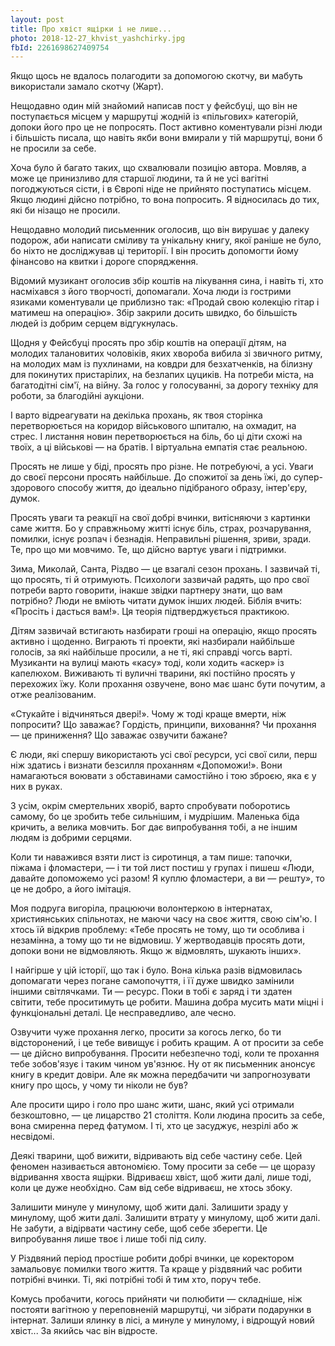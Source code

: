 ```yaml
---
layout: post
title: Про хвіст ящірки і не лише...
photo: 2018-12-27_khvist_yashchirky.jpg
fbId: 2261698627409754
---
```


Якщо щось не вдалось полагодити за допомогою скотчу, ви мабуть використали замало скотчу (Жарт).

Нещодавно один мій знайомий написав пост у фейсбуці, що він не поступається місцем у маршрутці жодній із «пільгових» категорій, допоки його про це не попросять. Пост активно коментували різні люди і більшість писала, що навіть якби вони вмирали у тій маршрутці, вони б не просили за себе.

<!--more-->

Хоча було й багато таких, що схвалювали позицію автора. Мовляв, а може це принизливо для старшої людини, та й не усі вагітні погоджуються сісти, і в Європі ніде не прийнято поступатись місцем. Якщо людині дійсно потрібно, то вона попросить. Я відносилась до тих, які би нізащо не просили.

Нещодавно молодий письменник оголосив, що він вирушає у далеку подорож, аби написати сміливу та унікальну книгу, якої раніше не було, бо ніхто не досліджував ці території. І він просить допомогти йому фінансово на квитки і дороге спорядження.

Відомий музикант оголосив збір коштів на лікування сина, і навіть ті, хто насміхався з його творчості, допомагали. Хоча люди із гострими язиками коментували це приблизно так: «Продай свою колекцію гітар і матимеш на операцію». Збір закрили досить швидко, бо більшість людей із добрим серцем відгукнулась.

Щодня у Фейсбуці просять про збір коштів на операції дітям, на молодих талановитих чоловіків, яких хвороба вибила зі звичного ритму, на молодих мам із пухлинами, на ковдри для безхатченків, на білизну для покинутих пристарілих, на безлапих цуциків. На потреби міста, на багатодітні сім'ї, на війну. За голос у голосуванні, за дорогу техніку для роботи, за благодійні аукціони.

І варто відреагувати на декілька прохань, як твоя сторінка перетворюється на коридор військового шпиталю, на охмадит, на стрес. І листання новин перетворюється на біль, бо ці діти схожі на твоїх, а ці військові — на братів. І віртуальна емпатія стає реальною.

Просять не лише у біді, просять про різне. Не потребуючі, а усі. Уваги до своєї персони просять найбільше. До спожитої за день їжі, до супер-здорового способу життя, до ідеально підібраного образу, інтер'єру, думок.

Просять уваги та реакції на свої добрі вчинки, витісняючи з картинки саме життя. Бо у справжньому житті існує біль, страх, розчарування, помилки, існує розпач і безнадія. Неправильні рішення, зриви, зради. Те, про що ми мовчимо. Те, що дійсно вартує уваги і підтримки.

Зима, Миколай, Санта, Різдво — це взагалі сезон прохань. І зазвичай ті, що просять, ті й отримують. Психологи зазвичай радять, що про свої потреби варто говорити, інакше звідки партнеру знати, що вам потрібно? Люди не вміють читати думок інших людей. Біблія вчить: «Просіть і дасться вам!». Ця теорія підтверджується практикою.

Дітям зазвичай встигають назбирати гроші на операцію, якщо просять активно і щоденно. Виграють ті проекти, які назбирали найбільше голосів, за які найбільше просили, а не ті, які справді чогсь варті. Музиканти на вулиці мають «касу» тоді, коли ходить «аскер» із капелюхом. Виживають ті вуличні тварини, які постійно просять у перехожих їжу. Коли прохання озвучене, воно має шанс бути почутим, а отже реалізованим.

«Стукайте і відчиняться двері!». Чому ж тоді краще вмерти, ніж попросити? Що заважає? Гордість, принципи, виховання? Чи прохання — це приниження? Що заважає озвучити бажане?

Є люди, які спершу використають усі свої ресурси, усі свої сили, перш ніж здатись і визнати безсилля проханням «Допоможи!». Вони намагаються воювати з обставинами самостійно і тою зброєю, яка є у них в руках.

З усім, окрім смертельних хворіб, варто спробувати поборотись самому, бо це зробить тебе сильнішим, і мудрішим. Маленька біда кричить, а велика мовчить. Бог дає випробування тобі, а не іншим людям із добрими серцями.

Коли ти наважився взяти лист із сиротинця, а там пише: тапочки, піжама і фломастери, — і ти той лист постиш у групах і пишеш «Люди, давайте допоможемо усі разом! Я куплю фломастери, а ви — решту», то це не добро, а його імітація.

Моя подруга вигоріла, працюючи волонтеркою в інтернатах, християнських спільнотах, не маючи часу на своє життя, свою сім'ю. І хтось їй відкрив проблему: «Тебе просять не тому, що ти особлива і незамінна, а тому що ти не відмовиш. У жертводавців просять доти, допоки вони не відмовляють. Якщо ж відмовлять, шукають інших».

І найгірше у цій історії, що так і було. Вона кілька разів відмовилась допомагати через погане самопочуття, і її дуже швидко замінили іншими світлячками. Ти — ресурс. Поки в тобі є заряд і ти здатен світити, тебе проситимуть це робити. Машина добра мусить мати міцні і функціональні деталі. Це несправедливо, але чесно.

Озвучити чуже прохання легко, просити за когось легко, бо ти відсторонений, і це тебе вивищує і робить кращим. А от просити за себе — це дійсно випробування. Просити небезпечно тоді, коли те прохання тебе зобов'язує і таким чином ув'язнює. Ну от як письменник анонсує книгу в кредит довіри. Але як можна передбачити чи запрогнозувати книгу про щось, у чому ти ніколи не був?

Але просити щиро і голо про шанс жити, шанс, який усі отримали безкоштовно, — це лицарство 21 століття. Коли людина просить за себе, вона смиренна перед фатумом. І ті, хто це засуджує, незрілі або ж несвідомі.

Деякі тварини, щоб вижити, відривають від себе частину себе. Цей феномен називається автономією. Тому просити за себе — це щоразу відривання хвоста ящірки. Відриваєш хвіст, щоб жити далі, лише тоді, коли це дуже необхідно. Сам від себе відриваєш, не хтось збоку.

Залишити минуле у минулому, щоб жити далі. Залишити зраду у минулому, щоб жити далі. Залишити втрату у минулому, щоб жити далі. Не забути, а відірвати частину себе, щоб себе зберегти. Це випробування лише твоє і лише тобі під силу.

У Різдвяний період простіше робити добрі вчинки, це коректором замальовує помилки твого життя. Та краще у різдвяний час робити потрібні вчинки. Ті, які потрібні тобі й тим хто, поруч тебе.

Комусь пробачити, когось прийняти чи полюбити — складніше, ніж постояти вагітною у переповненій маршрутці, чи зібрати подарунки в інтернат. Залиши ялинку в лісі, а минуле у минулому, і відрощуй новий хвіст... За якийсь час він відросте.
